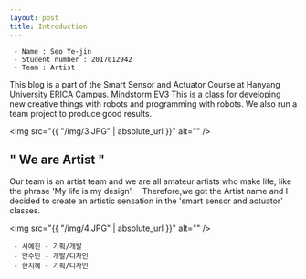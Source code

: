 ```yaml
---
layout: post
title: Introduction
---
```



     - Name : Seo Ye-jin
     - Student number : 2017012942
     - Team : Artist 




This blog is a part of the Smart Sensor and Actuator Course at Hanyang University ERICA Campus. Mindstorm EV3 This is a class for developing new creative things with robots and programming with robots. We also run a team project to produce good results.  


  <img src="{{ "/img/3.JPG" | absolute_url }}" alt="" />

  ## " We are Artist "

   Our team is an artist team and we are all amateur artists who make life, like the phrase 'My life is my design'.
   Therefore,we got the Artist name and I decided to create an artistic sensation in the 'smart sensor and actuator' classes.
    

   <img src="{{ "/img/4.JPG" | absolute_url }}" alt="" />

     - 서예진 - 기획/개발 
     - 안수민 - 개발/디자인
     - 한지혜 - 기획/디자인

    
